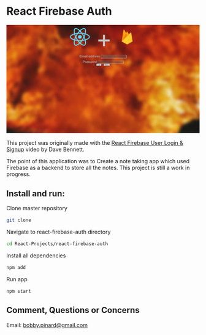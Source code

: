 # React Firebase Auth

![Current UI](Current_UI.png)

This project was originally made with the [React Firebase User Login & Signup](https://youtu.be/r4EsP6rovwk) video by Dave Bennett.

The point of this application was to Create a note taking app which used Firebase as a backend to store all the notes. This project is still a work in progress.

## Install and run:
Clone master repository
```sh
git clone 
```

Navigate to react-firebase-auth directory
```sh
cd React-Projects/react-firebase-auth
```

Install all dependencies
```sh
npm add
```

Run app
```sh
npm start
```

## Comment, Questions or Concerns
Email: bobby.pinard@gmail.com
